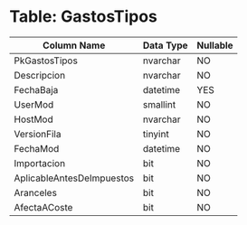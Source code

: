 # Table: GastosTipos

| Column Name | Data Type | Nullable |
|-------------|-----------|----------|
| PkGastosTipos | nvarchar | NO |
| Descripcion | nvarchar | NO |
| FechaBaja | datetime | YES |
| UserMod | smallint | NO |
| HostMod | nvarchar | NO |
| VersionFila | tinyint | NO |
| FechaMod | datetime | NO |
| Importacion | bit | NO |
| AplicableAntesDeImpuestos | bit | NO |
| Aranceles | bit | NO |
| AfectaACoste | bit | NO |
